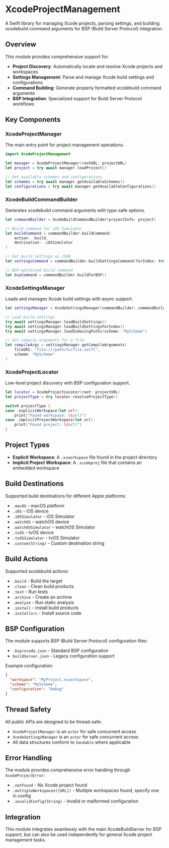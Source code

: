 # XcodeProjectManagement

A Swift library for managing Xcode projects, parsing settings, and building xcodebuild command arguments for BSP (Build Server Protocol) integration.

## Overview

This module provides comprehensive support for:

- **Project Discovery**: Automatically locate and resolve Xcode projects and workspaces
- **Settings Management**: Parse and manage Xcode build settings and configurations  
- **Command Building**: Generate properly formatted xcodebuild command arguments
- **BSP Integration**: Specialized support for Build Server Protocol workflows

## Key Components

### XcodeProjectManager

The main entry point for project management operations.

```swift
import XcodeProjectManagement

let manager = XcodeProjectManager(rootURL: projectURL)
let project = try await manager.loadProject()

// Get available schemes and configurations
let schemes = try await manager.getAvailableSchemes()
let configurations = try await manager.getAvailableConfigurations()
```

### XcodeBuildCommandBuilder  

Generates xcodebuild command arguments with type-safe options.

```swift
let commandBuilder = XcodeBuildCommandBuilder(projectInfo: project)

// Build command for iOS Simulator
let buildCommand = commandBuilder.buildCommand(
    action: .build,
    destination: .iOSSimulator
)

// Get build settings as JSON
let settingsCommand = commandBuilder.buildSettingsCommand(forIndex: true)

// BSP-optimized build command
let bspCommand = commandBuilder.buildForBSP()
```

### XcodeSettingsManager

Loads and manages Xcode build settings with async support.

```swift
let settingsManager = XcodeSettingsManager(commandBuilder: commandBuilder)

// Load build settings
try await settingsManager.loadBuildSettings()
try await settingsManager.loadBuildSettingsForIndex()
try await settingsManager.loadIndexingPaths(scheme: "MyScheme")

// Get compile arguments for a file
let compileArgs = settingsManager.getCompileArguments(
    fileURI: "file:///path/to/file.swift",
    scheme: "MyScheme"
)
```

### XcodeProjectLocator

Low-level project discovery with BSP configuration support.

```swift
let locator = XcodeProjectLocator(root: projectURL)
let projectType = try locator.resolveProjectType()

switch projectType {
case .explicitWorkspace(let url):
    print("Found workspace: \(url)")
case .implicitProjectWorkspace(let url):
    print("Found project: \(url)")
}
```

## Project Types

- **Explicit Workspace**: A `.xcworkspace` file found in the project directory
- **Implicit Project Workspace**: A `.xcodeproj` file that contains an embedded workspace

## Build Destinations

Supported build destinations for different Apple platforms:

- `.macOS` - macOS platform
- `.iOS` - iOS device
- `.iOSSimulator` - iOS Simulator  
- `.watchOS` - watchOS device
- `.watchOSSimulator` - watchOS Simulator
- `.tvOS` - tvOS device
- `.tvOSSimulator` - tvOS Simulator
- `.custom(String)` - Custom destination string

## Build Actions

Supported xcodebuild actions:

- `.build` - Build the target
- `.clean` - Clean build products
- `.test` - Run tests
- `.archive` - Create an archive
- `.analyze` - Run static analysis
- `.install` - Install build products
- `.installsrc` - Install source code

## BSP Configuration

The module supports BSP (Build Server Protocol) configuration files:

- `.bsp/xcode.json` - Standard BSP configuration
- `buildServer.json` - Legacy configuration support

Example configuration:
```json
{
  "workspace": "MyProject.xcworkspace",
  "scheme": "MyScheme",
  "configuration": "Debug"
}
```

## Thread Safety

All public APIs are designed to be thread-safe:

- `XcodeProjectManager` is an `actor` for safe concurrent access
- `XcodeSettingsManager` is an `actor` for safe concurrent access  
- All data structures conform to `Sendable` where applicable

## Error Handling

The module provides comprehensive error handling through `XcodeProjectError`:

- `.notFound` - No Xcode project found
- `.multipleWorkspaces([URL])` - Multiple workspaces found, specify one in config
- `.invalidConfig(String)` - Invalid or malformed configuration

## Integration

This module integrates seamlessly with the main XcodeBuildServer for BSP support, but can also be used independently for general Xcode project management tasks.
